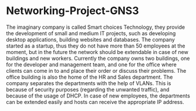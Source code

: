 # Networking-Project-GNS3
The imaginary company is called Smart choices Technology, they provide the development of small and medium IT projects, such as developing desktop applications, building websites and databases. The company started as a startup, thus they do not have more than 50 employees at the moment, but in the future the network should be extendable in case of new buildings and new workers. Currently the company owns two buildings, one for the developer and management team, and one for the office where clients can come in to and place their order or discuss their problems.  The office building is also the home of the HR and Sales department. The company separates the departments with the help of VLANs. This is because of security purposes (regarding the unwanted traffic), and because of the usage of DHCP. In case of new employees, the departments can be extended easily and hosts can receive the appropriate IP address.
